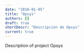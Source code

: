 ```yaml
---
date: "2018-01-05"
title: "Opsys"
authors: []
draft: true
shortDescr: "Descripción de Opsys"
current: true
---
```


Description of project Opsys
